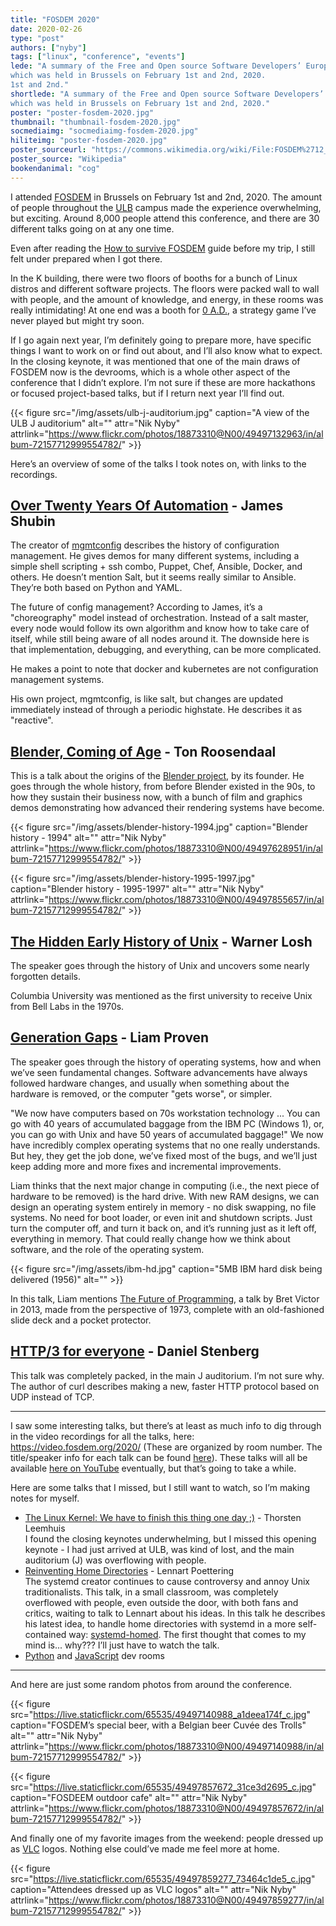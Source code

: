 ```yaml
---
title: "FOSDEM 2020"
date: 2020-02-26
type: "post"
authors: ["nyby"]
tags: ["linux", "conference", "events"]
lede: "A summary of the Free and Open source Software Developers’ European Meeting,
which was held in Brussels on February 1st and 2nd, 2020.
1st and 2nd."
shortlede: "A summary of the Free and Open source Software Developers’ European Meeting,
which was held in Brussels on February 1st and 2nd, 2020."
poster: "poster-fosdem-2020.jpg"
thumbnail: "thumbnail-fosdem-2020.jpg"
socmediaimg: "socmediaimg-fosdem-2020.jpg"
hiliteimg: "poster-fosdem-2020.jpg"
poster_sourceurl: "https://commons.wikimedia.org/wiki/File:FOSDEM%2712_-_Opening_Talk.jpg"
poster_source: "Wikipedia"
bookendanimal: "cog"
---
```


I attended [FOSDEM](https://fosdem.org/2020/) in Brussels on February
1st and 2nd, 2020. The amount of people throughout the
[ULB](https://www.ulb.be/en) campus made the experience overwhelming,
but exciting. Around 8,000 people attend this conference, and there
are 30 different talks going on at any one time.

Even after reading the [How to survive FOSDEM](https://marcin.juszkiewicz.com.pl/2019/10/15/how-to-survive-fosdem/)
guide before my trip, I still felt under prepared when I got there.

In the K building, there were two floors of booths for a bunch of Linux
distros and different software projects. The floors were packed wall
to wall with people, and the amount of knowledge, and energy, in these
rooms was really intimidating! At one end was a booth for
[0 A.D.](https://play0ad.com/), a strategy game I’ve never played but might try soon.

If I go again next year, I’m definitely going to prepare more, have
specific things I want to work on or find out about, and I’ll also
know what to expect. In the closing keynote, it was mentioned that one
of the main draws of FOSDEM now is the devrooms, which is a whole
other aspect of the conference that I didn’t explore. I’m not sure if
these are more hackathons or focused project-based talks, but if I
return next year I’ll find out.

{{< figure
    src="/img/assets/ulb-j-auditorium.jpg"
    caption="A view of the ULB J auditorium"
    alt=""
    attr="Nik Nyby"
    attrlink="https://www.flickr.com/photos/18873310@N00/49497132963/in/album-72157712999554782/" >}}

Here’s an overview of some of the talks I took notes on, with links to
the recordings.

## [Over Twenty Years Of Automation](https://fosdem.org/2020/schedule/event/automation/) - James Shubin

The creator of [mgmtconfig](https://github.com/purpleidea/mgmt)
describes the history of configuration management.
He gives demos for many different systems,
including a simple shell scripting + ssh combo,
Puppet, Chef, Ansible, Docker, and others. He
doesn’t mention Salt, but it seems really similar
to Ansible.  They’re both based on Python and
YAML.

The future of config management? According to James, it’s a
"choreography" model instead of
orchestration. Instead of a salt master, every
node would follow its own algorithm and know how
to take care of itself, while still being aware of
all nodes around it. The downside here is that
implementation, debugging, and everything, can be
more complicated.

He makes a point to note that docker and kubernetes are not
configuration management systems.

His own project, mgmtconfig, is like salt, but changes are updated
immediately instead of through a periodic highstate. He describes it
as "reactive".

## [Blender, Coming of Age](https://fosdem.org/2020/schedule/event/blender/) - Ton Roosendaal

This is a talk about the origins of the [Blender project](https://www.blender.org/), by its
founder. He goes through the whole history, from before Blender
existed in the 90s, to how they sustain their business now, with a
bunch of film and graphics demos demonstrating how advanced their
rendering systems have become.

{{< figure
    src="/img/assets/blender-history-1994.jpg"
    caption="Blender history - 1994"
    alt=""
    attr="Nik Nyby"
    attrlink="https://www.flickr.com/photos/18873310@N00/49497628951/in/album-72157712999554782/" >}}

{{< figure
    src="/img/assets/blender-history-1995-1997.jpg"
    caption="Blender history - 1995-1997"
    alt=""
    attr="Nik Nyby"
    attrlink="https://www.flickr.com/photos/18873310@N00/49497855657/in/album-72157712999554782/" >}}

## [The Hidden Early History of Unix](https://fosdem.org/2020/schedule/event/early_unix/) - Warner Losh

The speaker goes through the history of Unix and uncovers some nearly
forgotten details.

Columbia University was mentioned as the first university to receive
Unix from Bell Labs in the 1970s.

## [Generation Gaps](https://fosdem.org/2020/schedule/event/generation_gaps/) - Liam Proven

The speaker goes through the history of operating systems, how and
when we’ve seen fundamental changes. Software advancements have always
followed hardware changes, and usually when something about the
hardware is removed, or the computer "gets worse", or simpler.

"We now have computers based on 70s workstation technology ... You can
go with 40 years of accumulated baggage from the IBM PC (Windows 1),
or, you can go with Unix and have 50 years of accumulated baggage!" We
now have incredibly complex operating systems that no one really
understands. But hey, they get the job done, we’ve fixed most of the
bugs, and we’ll just keep adding more and more fixes and incremental
improvements.

Liam thinks that the next major change in computing (i.e., the next
piece of hardware to be removed) is the hard drive. With new RAM
designs, we can design an operating system entirely in memory - no
disk swapping, no file systems. No need for boot loader, or even init
and shutdown scripts. Just turn the computer off, and turn it back on,
and it’s running just as it left off, everything in memory. That could
really change how we think about software, and the role of the
operating system.

{{< figure
    src="/img/assets/ibm-hd.jpg"
    caption="5MB IBM hard disk being delivered (1956)"
    alt="" >}}

In this talk, Liam mentions
[The Future of Programming](https://www.youtube.com/watch?v=8pTEmbeENF4),
a talk by Bret Victor in 2013, made from the perspective of 1973,
complete with an old-fashioned slide deck and a pocket protector.

## [HTTP/3 for everyone](https://fosdem.org/2020/schedule/event/http3/) - Daniel Stenberg

This talk was completely packed, in the main J auditorium. I’m not
sure why. The author of curl describes making a new, faster HTTP
protocol based on UDP instead of TCP.

----------

I saw some interesting talks, but there’s at least as much info to dig
through in the video recordings for all the talks, here:
https://video.fosdem.org/2020/ (These are organized by room
number. The title/speaker info for each talk can be found
[here](https://review.video.fosdem.org/overview)).
These talks will all be available [here on YouTube](https://www.youtube.com/user/fosdemtalks)
eventually, but that’s going to take a while.

Here are some talks that I missed, but I still want to watch, so I’m
making notes for myself.

* [The Linux Kernel: We have to finish this thing one day ;)](https://fosdem.org/2020/schedule/event/linux_kernel/) - Thorsten Leemhuis  
I found the closing keynotes underwhelming, but I missed this opening
keynote - I had just arrived at ULB, was kind of lost, and the main
auditorium (J) was overflowing with people.
* [Reinventing Home Directories](https://fosdem.org/2020/schedule/event/rhdlp/) - Lennart Poettering  
The systemd creator continues to cause controversy and annoy Unix
traditionalists. This talk, in a small classroom, was completely
overflowed with people, even outside the door, with both fans and
critics, waiting to talk to Lennart about his ideas. In this talk he
describes his latest idea, to handle home directories with systemd in
a more self-contained way: [systemd-homed](https://www.phoronix.com/scan.php?page=news_item&px=systemd-homed). The first thought that comes
to my mind is... why??? I’ll just have to watch the talk.
* [Python](https://fosdem.org/2020/schedule/track/python/) and
[JavaScript](https://fosdem.org/2020/schedule/track/javascript/) dev rooms

------

And here are just some random photos from around the conference.

{{< figure
    src="https://live.staticflickr.com/65535/49497140988_a1deea174f_c.jpg"
    caption="FOSDEM’s special beer, with a Belgian beer Cuvée des Trolls"
    alt=""
    attr="Nik Nyby"
    attrlink="https://www.flickr.com/photos/18873310@N00/49497140988/in/album-72157712999554782/" >}}

{{< figure
    src="https://live.staticflickr.com/65535/49497857672_31ce3d2695_c.jpg"
    caption="FOSDEEM outdoor cafe"
    alt=""
    attr="Nik Nyby"
    attrlink="https://www.flickr.com/photos/18873310@N00/49497857672/in/album-72157712999554782/" >}}

And finally one of my favorite images from the weekend: people dressed
up as [VLC](https://www.videolan.org/vlc/index.html) logos. Nothing else could’ve made me feel more at home.

{{< figure
    src="https://live.staticflickr.com/65535/49497859277_73464c1de5_c.jpg"
    caption="Attendees dressed up as VLC logos"
    alt=""
    attr="Nik Nyby"
    attrlink="https://www.flickr.com/photos/18873310@N00/49497859277/in/album-72157712999554782/" >}}
